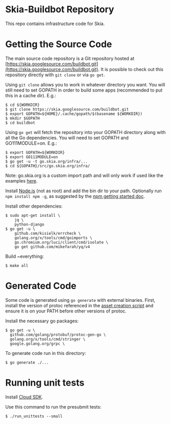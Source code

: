 # Skia-Buildbot Repository

This repo contains infrastructure code for Skia.

# Getting the Source Code

The main source code repository is a Git repository hosted at
[https://skia.googlesource.com/buildbot.git](https://skia.googlesource.com/buildbot.git).
It is possible to check out this repository directly with `git clone` or via
`go get`.

Using `git clone` allows you to work in whatever directory you want. You will
still need to set GOPATH in order to build some apps (recommended to put this in
a cache dir). E.g.:

```
$ cd ${WORKDIR}
$ git clone https://skia.googlesource.com/buildbot.git
$ export GOPATH=${HOME}/.cache/gopath/$(basename ${WORKDIR})
$ mkdir $GOPATH
$ cd buildbot
```

Using `go get` will fetch the repository into your GOPATH directory along with
all the Go dependencies. You will need to set GOPATH and GO111MODULE=on. E.g.:

```
$ export GOPATH=${WORKDIR}
$ export GO111MODULE=on
$ go get -u -t go.skia.org/infra/...
$ cd ${GOPATH}/src/go.skia.org/infra/
```

Note: go.skia.org is a custom import path and will only work if used like the
examples [here](http://golang.org/cmd/go/#hdr-Remote_import_paths).

Install [Node.js](https://nodejs.org/en/download/) (not as root) and add the bin
dir to your path. Optionally run `npm install npm -g`, as suggested by the
[npm getting started doc](https://docs.npmjs.com/getting-started/installing-node#updating-npm).

Install other dependencies:

```
$ sudo apt-get install \
    jq \
    python-django
$ go get -u \
    github.com/kisielk/errcheck \
    golang.org/x/tools/cmd/goimports \
    go.chromium.org/luci/client/cmd/isolate \
    go get github.com/mikefarah/yq/v4
```

Build ~everything:

```
$ make all
```

# Generated Code

Some code is generated using `go generate` with external binaries. First,
install the version of protoc referenced in the
[asset creation script](https://skia.googlesource.com/skia/+show/master/infra/bots/assets/protoc/create.py)
and ensure it is on your PATH before other versions of protoc.

Install the necessary go packages:

```
$ go get -u \
  github.com/golang/protobuf/protoc-gen-go \
  golang.org/x/tools/cmd/stringer \
  google.golang.org/grpc \
```

To generate code run in this directory:

```
$ go generate ./...
```

# Running unit tests

Install [Cloud SDK](https://cloud.google.com/sdk/).

Use this command to run the presubmit tests:

```
$ ./run_unittests --small
```
